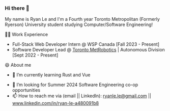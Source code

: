 ### Hi there 👋

<!--
**ryan1le/ryan1le** is a ✨ _special_ ✨ repository because its `README.md` (this file) appears on your GitHub profile.

Here are some ideas to get you started:

- 🔭 I’m currently working on ...
- 🌱 I’m currently learning ...
- 👯 I’m looking to collaborate on ...
- 🤔 I’m looking for help with ...
- 💬 Ask me about ...
- 📫 How to reach me: ...
- 😄 Pronouns: ...
- ⚡ Fun fact: ...
-->

My name is Ryan Le and I'm a Fourth year Toronto Metropolitan (Formerly Ryerson) University student studying Computer/Software Engineering!

👨‍💻 Work Experience

 - Full-Stack Web Developer Intern @ WSP Canada [Fall 2023 - Present]
 - Software Developer Lead @ [Toronto MetRobotics](https://teamtmr.ca/) | Autonomous Division [Sept 2022 - Present]

😄 About me

- 🌱 I’m currently learning Rust and Vue
<!-- - 🔭 I’m currently working on a web-based UI that deploys a database management system from Oracle SQL Developer -->
- 🤔 I’m looking for Summer 2024 Software Engineering co-op opportunities 
- 📫 How to reach me via (email || LinkedIn): ryanle.le@gmail.com || www.linkedin.com/in/ryan-le-a480091b8
